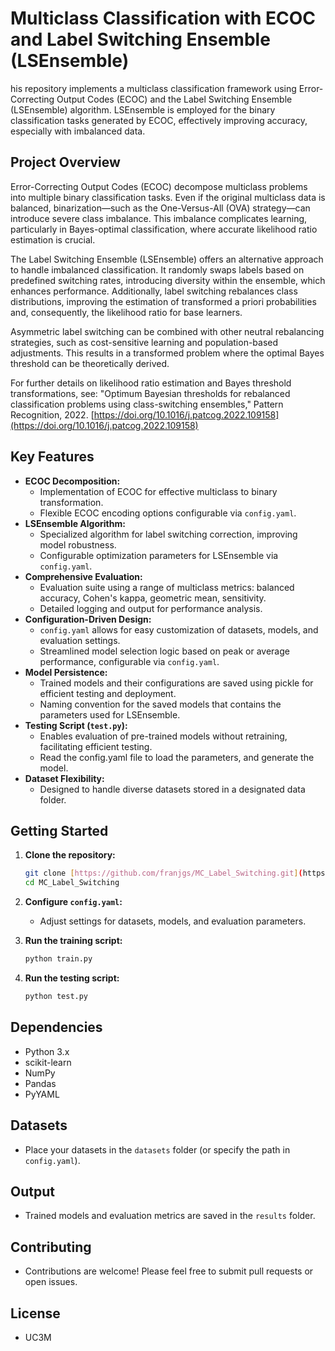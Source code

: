 # Multiclass Classification with ECOC and Label Switching Ensemble (LSEnsemble)

his repository implements a multiclass classification framework using Error-Correcting Output Codes (ECOC) and the Label Switching Ensemble (LSEnsemble) algorithm. LSEnsemble is employed for the binary classification tasks generated by ECOC, effectively improving accuracy, especially with imbalanced data.

## Project Overview

Error-Correcting Output Codes (ECOC) decompose multiclass problems into multiple binary classification tasks. Even if the original multiclass data is balanced, binarization—such as the One-Versus-All (OVA) strategy—can introduce severe class imbalance. This imbalance complicates learning, particularly in Bayes-optimal classification, where accurate likelihood ratio estimation is crucial.

The Label Switching Ensemble (LSEnsemble) offers an alternative approach to handle imbalanced classification. It randomly swaps labels based on predefined switching rates, introducing diversity within the ensemble, which enhances performance. Additionally, label switching rebalances class distributions, improving the estimation of transformed a priori probabilities and, consequently, the likelihood ratio for base learners.

Asymmetric label switching can be combined with other neutral rebalancing strategies, such as cost-sensitive learning and population-based adjustments. This results in a transformed problem where the optimal Bayes threshold can be theoretically derived.

For further details on likelihood ratio estimation and Bayes threshold transformations, see:
"Optimum Bayesian thresholds for rebalanced classification problems using class-switching ensembles," Pattern Recognition, 2022. [https://doi.org/10.1016/j.patcog.2022.109158](https://doi.org/10.1016/j.patcog.2022.109158)

## Key Features

* **ECOC Decomposition:**
    * Implementation of ECOC for effective multiclass to binary transformation.
    * Flexible ECOC encoding options configurable via `config.yaml`.
* **LSEnsemble Algorithm:**
    * Specialized algorithm for label switching correction, improving model robustness.
    * Configurable optimization parameters for LSEnsemble via `config.yaml`.
* **Comprehensive Evaluation:**
    * Evaluation suite using a range of multiclass metrics: balanced accuracy, Cohen's kappa, geometric mean, sensitivity.
    * Detailed logging and output for performance analysis.
* **Configuration-Driven Design:**
    * `config.yaml` allows for easy customization of datasets, models, and evaluation settings.
    * Streamlined model selection logic based on peak or average performance, configurable via `config.yaml`.
* **Model Persistence:**
    * Trained models and their configurations are saved using pickle for efficient testing and deployment.
    * Naming convention for the saved models that contains the parameters used for LSEnsemble.
* **Testing Script (`test.py`):**
    * Enables evaluation of pre-trained models without retraining, facilitating efficient testing.
    * Read the config.yaml file to load the parameters, and generate the model.
* **Dataset Flexibility:**
    * Designed to handle diverse datasets stored in a designated data folder.

## Getting Started

1.  **Clone the repository:**

    ```bash
    git clone [https://github.com/franjgs/MC_Label_Switching.git](https://github.com/franjgs/MC_Label_Switching.git)
    cd MC_Label_Switching
    ```

2.  **Configure `config.yaml`:**

    * Adjust settings for datasets, models, and evaluation parameters.

3.  **Run the training script:**

    ```bash
    python train.py
    ```

4.  **Run the testing script:**

    ```bash
    python test.py
    ```

## Dependencies

* Python 3.x
* scikit-learn
* NumPy
* Pandas
* PyYAML

## Datasets

* Place your datasets in the `datasets` folder (or specify the path in `config.yaml`).

## Output

* Trained models and evaluation metrics are saved in the `results` folder.

## Contributing

* Contributions are welcome! Please feel free to submit pull requests or open issues.

## License

* UC3M
